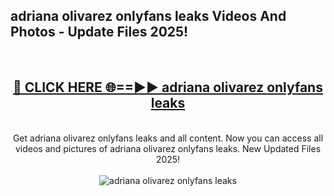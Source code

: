 <h2>adriana olivarez onlyfans leaks Videos And Photos - Update Files 2025!</h2>
<br>
<div align="center">
<h2><a href="https://linkcuts.com/hfmhzwbr" rel="nofollow">🔴 CLICK HERE 🌐==►► adriana olivarez onlyfans leaks</a></h2>
<br>
Get adriana olivarez onlyfans leaks and all content. Now you can access all videos and pictures of adriana olivarez onlyfans leaks. New Updated Files 2025!
<br>
<br>
<a href="https://linkcuts.com/hfmhzwbr" rel="nofollow" data-target="animated-image.originalLink"><img src="https://i.ibb.co.com/WyWwxjT/player-gif2.gif" alt="adriana olivarez onlyfans leaks" style="max-width: 100%; display: inline-block;" data-target="animated-image.originalImage"></a>
</div>
<br>